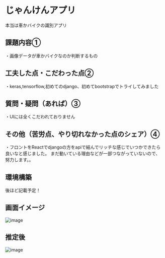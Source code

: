 # じゃんけんアプリ
本当は車かバイクの識別アプリ

## 課題内容①
・画像データが車かバイクなのか判断するもの

## 工夫した点・こだわった点②
・keras,tensorflow,初めてのdjango、初めてbootstrapでトライしてみました

## 質問・疑問（あれば）③
・UIには全くこだわれておりません

## その他（苦労点、やり切れなかった点のシェア）④
・フロントをReactでdjangoの方をapiで結んでリッチな感じでいつかできたら良いなと感じました。
まだ動いている理由などが一部つながっていないので、努力します。。


## 環境構築
後ほど記載予定！


## 画面イメージ
![image](https://user-images.githubusercontent.com/71624121/163520527-7686c983-26cc-437d-9a0d-ac0a4342f860.png)

## 推定後
![image](https://user-images.githubusercontent.com/71624121/163520731-990941a1-e01e-465e-ad35-dc5530df7f49.png)
